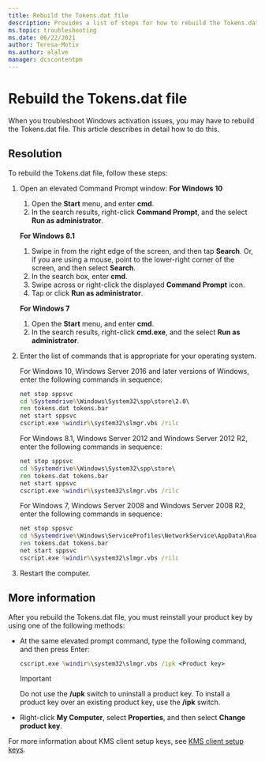 ```yaml
---
title: Rebuild the Tokens.dat file
description: Provides a list of steps for how to rebuild the Tokens.dat file when troubleshooting Windows activation issues.
ms.topic: troubleshooting
ms.date: 06/22/2021
author: Teresa-Motiv
ms.author: alalve
manager: dcscontentpm
---
```


# Rebuild the Tokens.dat file

When you troubleshoot Windows activation issues, you may have to rebuild the Tokens.dat file. This article describes in detail how to do this.

## Resolution

To rebuild the Tokens.dat file, follow these steps:

1. Open an elevated Command Prompt window:
   **For Windows 10**

   1. Open the **Start** menu, and enter **cmd**.
   1. In the search results, right-click **Command Prompt**, and the select **Run as administrator**.

   **For Windows 8.1**
   1. Swipe in from the right edge of the screen, and then tap **Search**. Or, if you are using a mouse, point to the lower-right corner of the screen, and then select **Search**.
   1. In the search box, enter **cmd**.
   1. Swipe across or right-click the displayed **Command Prompt** icon.
   1. Tap or click **Run as administrator**.

   **For Windows 7**
   1. Open the **Start** menu, and enter **cmd**.
   1. In the search results, right-click **cmd.exe**, and the select **Run as administrator**.

1. Enter the list of commands that is appropriate for your operating system.

   For Windows 10, Windows Server 2016 and later versions of Windows, enter the following commands in sequence:
   ```cmd
   net stop sppsvc
   cd %Systemdrive%\Windows\System32\spp\store\2.0\
   ren tokens.dat tokens.bar
   net start sppsvc
   cscript.exe %windir%\system32\slmgr.vbs /rilc
   ```
   For Windows 8.1, Windows Server 2012 and Windows Server 2012 R2, enter the following commands in sequence:
   ```cmd
   net stop sppsvc
   cd %Systemdrive%\Windows\System32\spp\store\
   ren tokens.dat tokens.bar
   net start sppsvc
   cscript.exe %windir%\system32\slmgr.vbs /rilc
   ```
   For Windows 7, Windows Server 2008 and Windows Server 2008 R2, enter the following commands in sequence:
   ```cmd
   net stop sppsvc
   cd %Systemdrive%\Windows\ServiceProfiles\NetworkService\AppData\Roaming\Microsoft\SoftwareProtectionPlatform
   ren tokens.dat tokens.bar
   net start sppsvc
   cscript.exe %windir%\system32\slmgr.vbs /rilc
   ```
1. Restart the computer.

## More information

After you rebuild the Tokens.dat file, you must reinstall your product key by using one of the following methods:

- At the same elevated prompt command, type the following command, and then press Enter:

   ```cmd
   cscript.exe %windir%\system32\slmgr.vbs /ipk <Product key>
   ```

  > [!IMPORTANT]
  > Do not use the **/upk** switch to uninstall a product key. To install a product key over an existing product key, use the **/ipk** switch.
- Right-click **My Computer**, select **Properties**, and then select **Change product key**.

For more information about KMS client setup keys, see [KMS client setup keys](kmsclientkeys.md).
